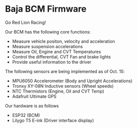 # Baja BCM Firmware

Go Red Lion Racing!

Our BCM has the following core functions:
- Measure vehicle positon, velocity and acceleration
- Measure suspension accelerations
- Measure Oil, Engine and CVT Temperatures
- Control the differential, CVT Fan and brake lights
- Provide useful information to the driver

The following sensors are being implemented as of Oct. 15:
- MPU6050 Accelerometer (Body and Upright Accelerations)
- Tronxy XY-08N Inductive sensors (Wheel speeds)
- NTC Thermistors (Engine, Oil and CVT Temp)
- Adafruit Ultimate GPS

Our hardware is as follows
- ESP32 (BCM)
- Lilygo T5 E-ink (Driver interface display)
